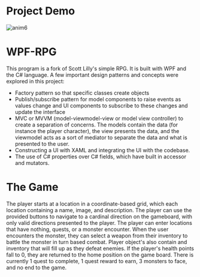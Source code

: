 # Project Demo
![anim6](https://github.com/Mujanov3737/WPF-RPG/assets/75598761/60dbf513-9932-4968-922f-55904b3412e1)

# WPF-RPG
This program is a fork of Scott Lilly's simple RPG. It is built with WPF and the C# language. A few important design patterns and concepts were explored in this project: 
* Factory pattern so that specific classes create objects
* Publish/subscribe pattern for model components to raise events as values change and UI components to subscribe to these changes and update the interface
* MVC or MVVM (model-viewmodel-view or model view controller) to create a separation of concerns. The models contain the data (for instance the player character), the view presents the data, and the viewmodel acts as a sort of mediator to separate the data and what is presented to the user.
* Constructing a UI with XAML and integrating the UI with the codebase.
* The use of C# properties over C# fields, which have built in accessor and mutators.

# The Game
The player starts at a location in a coordinate-based grid, which each location containing a name, image, and description. The player can use the provided buttons to navigate to a cardinal direction on the gameboard, with only valid directions presented to the player. The player can enter locations that have nothing, quests, or a monster encounter. When the user encounters the monster, they can select a weapon from their inventory to battle the monster in turn based combat. Player object's also contain and inventory that will fill up as they defeat enemies. If the player's health points fall to 0, they are returned to the home position on the game board. There is currently 1 quest to complete, 1 quest reward to earn, 3 monsters to face, and no end to the game.
